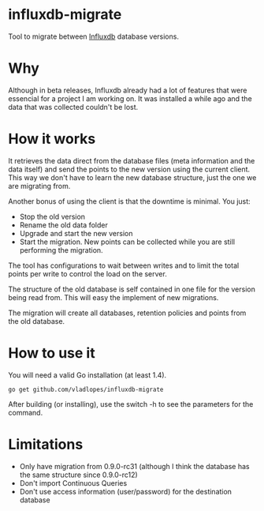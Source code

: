 # influxdb-migrate
Tool to migrate between [Influxdb](https://github.com/influxdb/influxdb) database versions.

# Why
Although in beta releases, Influxdb already had a lot of features that were essencial for a project I am working on. It was installed a while ago and the data that was collected couldn't be lost.

# How it works
It retrieves the data direct from the database files (meta information and the data itself) and send the points to the new version using the current client. This way we don't have to learn the new database structure, just the one we are migrating from.

Another bonus of using the client is that the downtime is minimal. You just:
* Stop the old version
* Rename the old data folder
* Upgrade and start the new version
* Start the migration. New points can be collected while you are still performing the migration.

The tool has configurations to wait between writes and to limit the total points per write to control the load on the server.

The structure of the old database is self contained in one file for the version being read from. This will easy the implement of new migrations.

The migration will create all databases, retention policies and points from the old database.

# How to use it
You will need a valid Go installation (at least 1.4).

`go get github.com/vladlopes/influxdb-migrate`

After building (or installing), use the switch -h to see the parameters for the command.

# Limitations
* Only have migration from 0.9.0-rc31 (although I think the database has the same structure since 0.9.0-rc12)
* Don't import Continuous Queries
* Don't use access information (user/password) for the destination database
